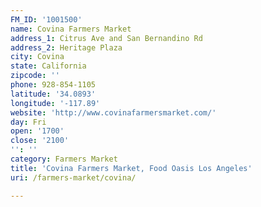 ```yaml
---
FM_ID: '1001500'
name: Covina Farmers Market
address_1: Citrus Ave and San Bernandino Rd
address_2: Heritage Plaza
city: Covina
state: California
zipcode: ''
phone: 928-854-1105
latitude: '34.0893'
longitude: '-117.89'
website: 'http://www.covinafarmersmarket.com/'
day: Fri
open: '1700'
close: '2100'
'': ''
category: Farmers Market
title: 'Covina Farmers Market, Food Oasis Los Angeles'
uri: /farmers-market/covina/

---
```

